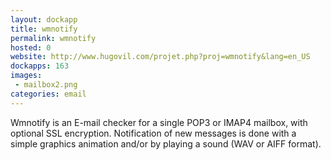 ```yaml
---
layout: dockapp
title: wmnotify
permalink: wmnotify
hosted: 0
website: http://www.hugovil.com/projet.php?proj=wmnotify&lang=en_US
dockapps: 163
images:
 - mailbox2.png
categories: email
---
```

Wmnotify is an E-mail checker for a single POP3 or IMAP4 mailbox, with optional SSL encryption. Notification of new messages is done with a simple graphics animation and/or by playing a sound (WAV or AIFF format).
